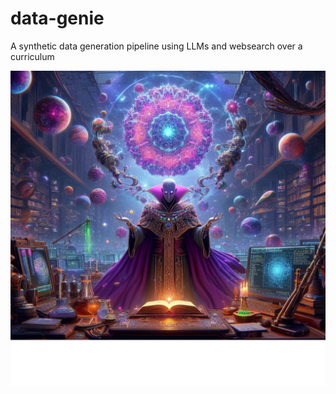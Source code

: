 # data-genie
A synthetic data generation pipeline using LLMs and websearch over a curriculum

![Image Alt Text](assets/data_genie.png)
